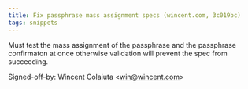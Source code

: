 ```yaml
---
title: Fix passphrase mass assignment specs (wincent.com, 3c019bc)
tags: snippets
---
```


Must test the mass assignment of the passphrase and the passphrase confirmaton at once otherwise validation will prevent the spec from succeeding.

Signed-off-by: Wincent Colaiuta &lt;win@wincent.com&gt;
